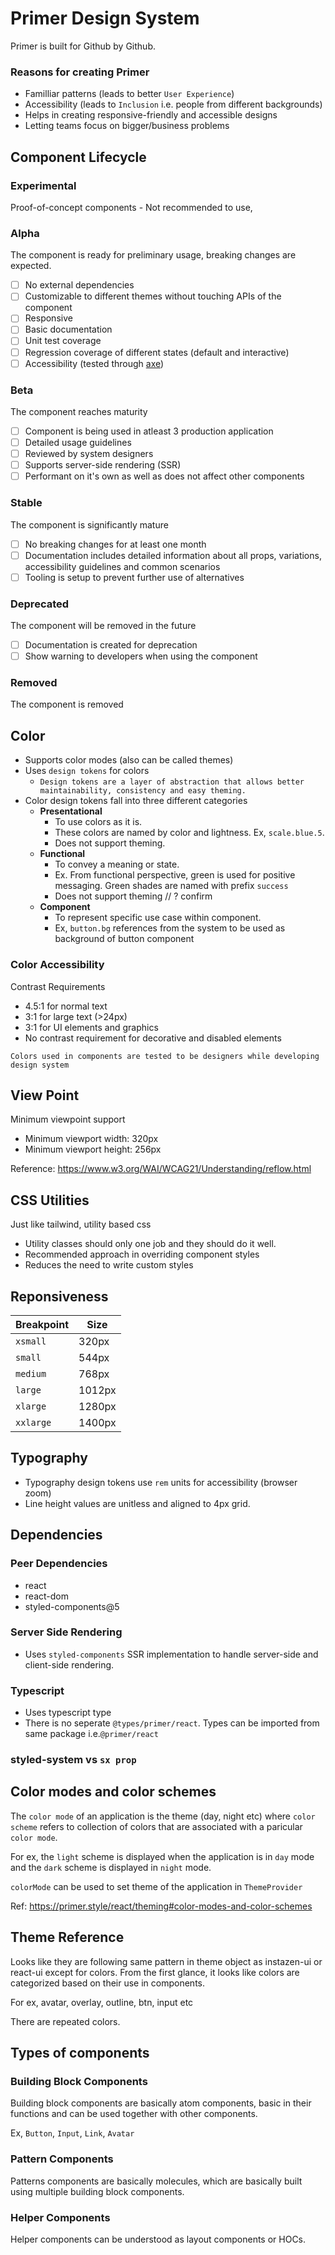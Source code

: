 # Primer Design System

Primer is built for Github by Github.

### Reasons for creating Primer

- Familliar patterns (leads to better `User Experience`)
- Accessibility (leads to `Inclusion` i.e. people from different backgrounds)
- Helps in creating responsive-friendly and accessible designs
- Letting teams focus on bigger/business problems

## Component Lifecycle

### Experimental

Proof-of-concept components - Not recommended to use,

### Alpha

The component is ready for preliminary usage, breaking changes are expected.

- [ ] No external dependencies
- [ ] Customizable to different themes without touching APIs of the component
- [ ] Responsive
- [ ] Basic documentation
- [ ] Unit test coverage
- [ ] Regression coverage of different states (default and interactive)
- [ ] Accessibility (tested through [axe](https://www.deque.com/axe/))

### Beta

The component reaches maturity

- [ ] Component is being used in atleast 3 production application
- [ ] Detailed usage guidelines
- [ ] Reviewed by system designers
- [ ] Supports server-side rendering (SSR)
- [ ] Performant on it's own as well as does not affect other components

### Stable

The component is significantly mature

- [ ] No breaking changes for at least one month
- [ ] Documentation includes detailed information about all props, variations, accessibility guidelines and common scenarios
- [ ] Tooling is setup to prevent further use of alternatives

### Deprecated

The component will be removed in the future

- [ ] Documentation is created for deprecation
- [ ] Show warning to developers when using the component

### Removed

The component is removed

## Color

- Supports color modes (also can be called themes)
- Uses `design tokens` for colors
  - `Design tokens are a layer of abstraction that allows better maintainability, consistency and easy theming.`
- Color design tokens fall into three different categories
  - **Presentational**
    - To use colors as it is.
    - These colors are named by color and lightness. Ex, `scale.blue.5`.
    - Does not support theming.
  - **Functional**
    - To convey a meaning or state.
    - Ex. From functional perspective, green is used for positive messaging. Green shades are named with prefix `success`
    - Does not support theming // ? confirm
  - **Component**
    - To represent specific use case within component.
    - Ex, `button.bg` references from the system to be used as background of button component

### Color Accessibility

Contrast Requirements

- 4.5:1 for normal text
- 3:1 for large text (>24px)
- 3:1 for UI elements and graphics
- No contrast requirement for decorative and disabled elements

```
Colors used in components are tested to be designers while developing design system
```

## View Point

Minimum viewpoint support

- Minimum viewport width: 320px
- Minimum viewport height: 256px

Reference: https://www.w3.org/WAI/WCAG21/Understanding/reflow.html

## CSS Utilities

Just like tailwind, utility based css

- Utility classes should only one job and they should do it well.
- Recommended approach in overriding component styles
- Reduces the need to write custom styles

## Reponsiveness

| Breakpoint | Size   |
| ---------- | ------ |
| `xsmall`   | 320px  |
| `small`    | 544px  |
| `medium`   | 768px  |
| `large`    | 1012px |
| `xlarge`   | 1280px |
| `xxlarge`  | 1400px |

## Typography

- Typography design tokens use `rem` units for accessibility (browser zoom)
- Line height values are unitless and aligned to 4px grid.

## Dependencies

### Peer Dependencies

- react
- react-dom
- styled-components@5

### Server Side Rendering

- Uses `styled-components` SSR implementation to handle server-side and client-side rendering.

### Typescript

- Uses typescript type
- There is no seperate `@types/primer/react`. Types can be imported from same package i.e.`@primer/react`

### styled-system vs `sx prop`

<!-- TODO: To be filled out -->

## Color modes and color schemes

The `color mode` of an application is the theme (day, night etc) where `color scheme` refers to collection of colors that are associated with a paricular `color mode`.

For ex, the `light` scheme is displayed when the application is in `day` mode and the `dark` scheme is displayed in `night` mode.

`colorMode` can be used to set theme of the application in `ThemeProvider`

Ref: https://primer.style/react/theming#color-modes-and-color-schemes

## Theme Reference

Looks like they are following same pattern in theme object as instazen-ui or react-ui except for colors. From the first glance, it looks like colors are categorized based on their use in components.

For ex, avatar, overlay, outline, btn, input etc

There are repeated colors.

## Types of components

### Building Block Components

Building block components are basically atom components, basic in their functions and can be used together with other components.

Ex, `Button`, `Input`, `Link`, `Avatar`

### Pattern Components

Patterns components are basically molecules, which are basically built using multiple building block components.

### Helper Components

Helper components can be understood as layout components or HOCs.
